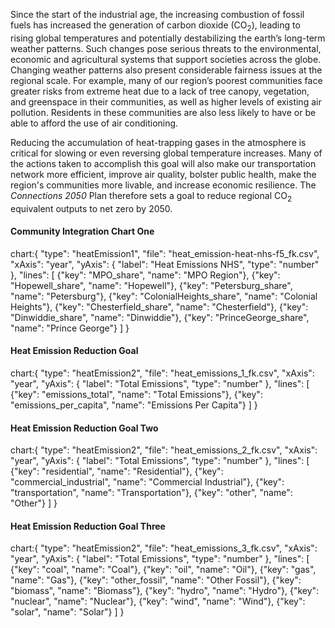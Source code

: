 Since the start of the industrial age, the increasing combustion of fossil fuels has increased the generation of carbon dioxide (CO<sub>2</sub>), leading to rising global temperatures and potentially destabilizing the earth’s long-term weather patterns. Such changes pose serious threats to the environmental, economic and agricultural systems that support societies across the globe. Changing weather patterns also present considerable fairness issues at the regional scale. For example, many of our region’s poorest communities face greater risks from extreme heat due to a lack of tree canopy, vegetation, and greenspace in their communities, as well as higher levels of existing air pollution. Residents in these communities are also less likely to have or be able to afford the use of air conditioning.

Reducing the accumulation of heat-trapping gases in the atmosphere is critical for slowing or even reversing global temperature increases. Many of the actions taken to accomplish this goal will also make our transportation network more efficient, improve air quality, bolster public health, make the region's communities more livable, and increase economic resilience. The _Connections 2050_ Plan therefore sets a goal to reduce regional CO<sub>2</sub> equivalent outputs to net zero by 2050.

#### Community Integration Chart One

chart:{
"type": "heatEmission1",
"file": "heat_emission-heat-nhs-f5_fk.csv",
"xAxis": "year",
"yAxis": {
"label": "Heat Emissions NHS",
"type": "number"
},
"lines": [
{"key": "MPO_share", "name": "MPO Region"},
{"key": "Hopewell_share", "name": "Hopewell"},
{"key": "Petersburg_share", "name": "Petersburg"},
{"key": "ColonialHeights_share", "name": "Colonial Heights"},
{"key": "Chesterfield_share", "name": "Chesterfield"},
{"key": "Dinwiddie_share", "name": "Dinwiddie"},
{"key": "PrinceGeorge_share", "name": "Prince George"}
]
}

#### Heat Emission Reduction Goal

chart:{
"type": "heatEmission2",
"file": "heat_emissions_1_fk.csv",
"xAxis": "year",
"yAxis": {
"label": "Total Emissions",
"type": "number"
},
"lines": [
{"key": "emissions_total", "name": "Total Emissions"},
{"key": "emissions_per_capita", "name": "Emissions Per Capita"}
]
}

#### Heat Emission Reduction Goal Two

chart:{
"type": "heatEmission2",
"file": "heat_emissions_2_fk.csv",
"xAxis": "year",
"yAxis": {
"label": "Total Emissions",
"type": "number"
},
"lines": [
{"key": "residential", "name": "Residential"},
{"key": "commercial_industrial", "name": "Commercial Industrial"},
{"key": "transportation", "name": "Transportation"},
{"key": "other", "name": "Other"}
]
}

<div className="markdown-chart mt-[-40px]">
  </div>

#### Heat Emission Reduction Goal Three

chart:{
"type": "heatEmission2",
"file": "heat_emissions_3_fk.csv",
"xAxis": "year",
"yAxis": {
"label": "Total Emissions",
"type": "number"
},
"lines": [
{"key": "coal", "name": "Coal"},
{"key": "oil", "name": "Oil"},
{"key": "gas", "name": "Gas"},
{"key": "other_fossil", "name": "Other Fossil"},
{"key": "biomass", "name": "Biomass"},
{"key": "hydro", "name": "Hydro"},
{"key": "nuclear", "name": "Nuclear"},
{"key": "wind", "name": "Wind"},
{"key": "solar", "name": "Solar"}
]
}
